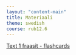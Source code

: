```yaml
---
layout: "content-main"
title: Materiaali
theme: swedish
course: rub12.6
---
```

[Text 1 fraasit - flashcards](https://quizlet.com/_33g3j2)
